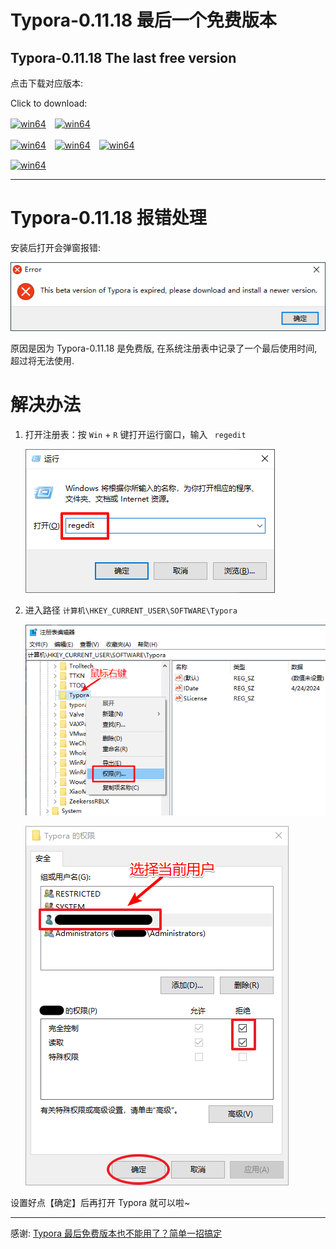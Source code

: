# Typora-0.11.18 最后一个免费版本

## Typora-0.11.18 The last free version

点击下载对应版本:

Click to download:

[![win64](https://img.shields.io/badge/Windows%20(64bit)-exe-blue)](https://github.com/zogodo/typora-0.11.18/raw/master/typora-setup-x64-0.11.18.exe)　[![win64](https://img.shields.io/badge/Windows%20(32bit)-exe-blue)](https://github.com/zogodo/typora-0.11.18/raw/master/typora-setup-ia32-0.11.18.exe)

[![win64](https://img.shields.io/badge/Linux%20(amd64)-deb-brightgreen)](https://github.com/zogodo/typora-0.11.18/raw/master/typora_0.11.18_amd64.deb)　[![win64](https://img.shields.io/badge/Linux%20(x64)-tar-brightgreen)](https://github.com/zogodo/typora-0.11.18/raw/master/Typora-linux-x64-0.11.18.tar.gz)　[![win64](https://img.shields.io/badge/Linux%20(arm64)-deb-brightgreen)](https://github.com/zogodo/typora-0.11.18/raw/master/typora_0.11.18_arm64.deb)

[![win64](https://img.shields.io/badge/MacOS-dmg-orange)](https://github.com/zogodo/typora-0.11.18/raw/master/Typora-0.11.18.dmg)

---

# Typora-0.11.18 报错处理

安装后打开会弹窗报错:

![error](doc/error.png)

原因是因为 Typora-0.11.18 是免费版, 在系统注册表中记录了一个最后使用时间, 超过将无法使用.



# 解决办法

1. 打开注册表：按 `Win` + `R` 键打开运行窗口，输入 ` regedit`

   ![win_run](doc/win_run.png) 

2. 进入路径 `计算机\HKEY_CURRENT_USER\SOFTWARE\Typora`

   ![regedit](doc/regedit.png) 

   ![permission](doc/permission.png) 

设置好点【确定】后再打开 Typora 就可以啦~

---

感谢: [Typora 最后免费版本也不能用了？简单一招搞定](https://xiaoniuhululu.com/2022-07-28_Typora_isExpired_deal/)

